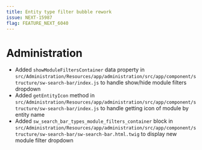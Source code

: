 ```yaml
---
title: Entity type filter bubble rework
issue: NEXT-15987
flag: FEATURE_NEXT_6040
---
```

# Administration
*  Added `showModuleFiltersContainer` data property in `src/Administration/Resources/app/administration/src/app/component/structure/sw-search-bar/index.js` to handle show/hide module filters dropdown
*  Added `getEntityIcon` method in `src/Administration/Resources/app/administration/src/app/component/structure/sw-search-bar/index.js` to handle getting icon of module by entity name
*  Added `sw_search_bar_types_module_filters_container` block in `src/Administration/Resources/app/administration/src/app/component/structure/sw-search-bar/sw-search-bar.html.twig` to display new module filter dropdown
